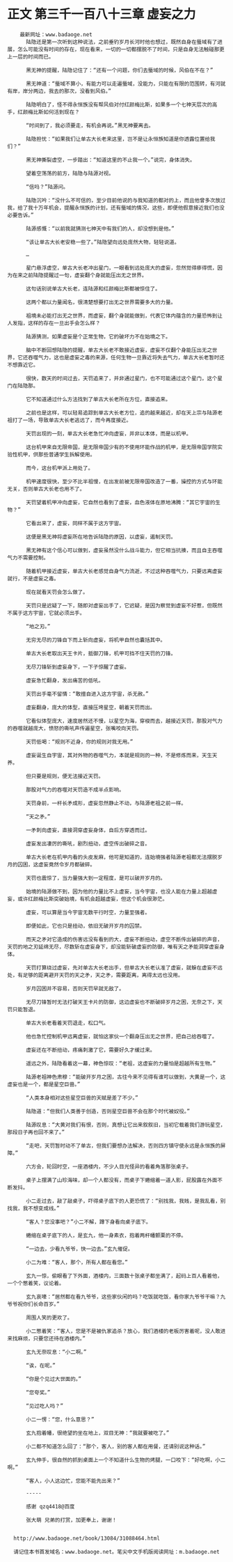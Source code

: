 # 正文 第三千一百八十三章 虚妄之力
        最新网址：www.badaoge.net
          陆隐还是第一次听到这种说法，之前垂钓岁月长河时他也想过，既然自身在蜃域有了进展，怎么可能没有时间的存在，现在看来，一切的一切都摆脱不了时间，只是自身无法触碰那更上一层的时间而已。
      
          黑无神的提醒，陆隐记住了：“还有一个问题，你们去蜃域的时候，风伯在不在？”
      
          黑无神道：“蜃域不算小，有能力可以走遍蜃域，没能力，只能在有限的范围转，有河就有岸，岸分两边，我去的那次，没看到风伯。”
      
          陆隐明白了，怪不得永恒族没有帮风伯对付红颜梅比斯，如果多一个七神天层次的高手，红颜梅比斯如何活到现在？
      
          “时间到了，我必须要走，有机会再说。”黑无神要离去。
      
          陆隐担忧：“如果我们让单古大长老来这里，岂不是让永恒族知道是你透露位置给我们？”
      
          黑无神撕裂虚空，一步踏出：“知道这里的不止我一个。”说完，身体消失。
      
          望着空荡荡的前方，陆隐与陆源对视。
      
          “信吗？”陆源问。
      
          陆隐沉吟：“没什么不可信的，至少目前他说的与我知道的都对的上，而且他曾多次放过我，给了我十万年机会，提醒永恒族的计划，还有蜃域的情况，这些，即便他假意接近我们也没必要告诉。”
      
          陆源感慨：“以前我就猜测七神天中有我们的人，却没想到是他。”
      
          “该让单古大长老安稳一些了。”陆隐望向远处庞然大物，轻轻说道。
      
          …
      
          星门悬浮虚空，单古大长老冲出星门，一眼看到远处庞大的虚妄，忽然觉得瘆得慌，因为在来之前陆隐提醒过一句，虚妄翻个身就能压出无之世界。
      
          这句话别说单古大长老，连陆源和红颜梅比斯都被惊住了。
      
          这两个都以力量闻名，很清楚想要打出无之世界需要多大的力量。
      
          祖境未必能打出无之世界，而虚妄，翻个身就能做到，代表它体内蕴含的力量恐怖到让人发指，这样的存在一旦出手会怎么样？
      
          陆源猜测，如果虚妄是个正常生物，它的破坏力不在始境之下。
      
          脑中不断回想陆隐的提醒，单古大长老不敢接近虚妄，虚妄不仅翻个身能压出无之世界，它还吞噬气力，这也是虚妄之毒的来源，任何生物一旦靠近将失去气力，单古大长老暂时还不想靠近它。
      
          很快，数天的时间过去，天罚追来了，并非通过星门，也不可能通过这个星门，这个星门在陆隐那。
      
          它不知道通过什么方法找到了单古大长老所在方位，直接追来。
      
          之前也是这样，可以轻易追踪到单古大长老方位，追的越来越近，却在天上宗与陆源老祖打了一场，导致单古大长老逃远了，而今再度接近。
      
          天罚出现的一刻，单古大长老急忙冲向虚妄，并非以本体，而是以机甲。
      
          这台机甲来自无限帝国，是无限帝国少有的不使用环能作战的机甲，是无限帝国学院实验性机甲，供那些普通学生拆解使用。
      
          而今，这台机甲派上用处了。
      
          机甲速度很快，至少不比半祖慢，在出发前被无限帝国改造了一番，操控的方式与环能无关，否则单古大长老也用不了。
      
          天罚望着机甲冲向虚妄，它自然也看到了虚妄，血色液体在原地沸腾：“其它宇宙的生物？”
      
          它看出来了，虚妄，同样不属于这方宇宙。
      
          这便是黑无神将虚妄所在地告诉陆隐的原因，以虚妄，遏制天罚。
      
          黑无神有这个信心可以做到，虚妄虽然没什么战斗能力，但它相当抗揍，而且自主吞噬气力不需要控制。
      
          随着机甲接近虚妄，单古大长老感觉自身气力流逝，不过这种吞噬气力，只要远离虚妄就行，不是虚妄之毒。
      
          现在就看天罚会怎么做了。
      
          天罚只是迟疑了一下，随即对虚妄出手了，它迟疑，是因为察觉到虚妄不好惹，但既然不属于这方宇宙，它就必须出手。
      
          “地之刃。”
      
          无穷无尽的刀锋自下而上斩向虚妄，将机甲自然也囊括其中。
      
          单古大长老取出天王卡片，抵御刀锋，机甲可挡不住天罚的刀锋。
      
          无尽刀锋斩到虚妄身下，一下子惊醒了虚妄。
      
          虚妄急忙翻身，发出痛苦的低吼。
      
          天罚出手毫不留情：“敢擅自进入这方宇宙，杀无赦。”
      
          虚妄翻身，庞大的体型，直接压垮星空，朝着天罚而出。
      
          它看似体型庞大，速度居然还不慢，以星空为海，穿梭而去，越接近天罚，那股对气力的吞噬就越庞大，愤怒的嘶吼声传遍星空，张嘴咬向天罚。
      
          天罚低喝：“规则不近身，你的规则对我无用。”
      
          虚妄诞生自宇宙，其对外物的吞噬气力，本就是规则的一种，不是修炼而来，天生天养。
      
          但只要是规则，便无法接近天罚。
      
          那股对气力的吞噬对天罚造不成半点影响。
      
          天罚身前，一杆长矛成形，虚妄忽然静止不动，与陆源老祖之前一样。
      
          “天之矛。”
      
          一矛刺向虚妄，直接洞穿虚妄身体，自后方穿透而过。
      
          虚妄发出凄厉的嘶吼，剧烈扭动，虚空传出破碎之音。
      
          单古大长老在机甲内看的头皮发麻，他可是知道的，连始境强者陆源老祖都无法摆脱岁月的囚困，这虚妄竟然令岁月都破碎。
      
          天罚也震惊了，当力量强大到一定程度，是可以破开岁月的。
      
          始境的陆源做不到，因为他的力量比不上虚妄，当今宇宙，也没人能在力量上超越虚妄，或许红颜梅比斯突破始境，有机会超越虚妄，但这个机会很渺茫。
      
          虚妄，可以算是当今宇宙无数平行时空，力量至强者。
      
          即便如此，它也只是扭动，依旧无破开岁月的囚禁。
      
          而天之矛对它造成的伤害远没有看到的大，虚妄不断扭动，虚空不断传出破碎的声音，天罚的地之刃延绵无尽，尽数斩在虚妄身下，却没能斩破虚妄的防御，唯有天之矛能洞穿虚妄身体。
      
          天罚打算绕过虚妄，先对单古大长老出手，但单古大长老认准了虚妄，就躲在虚妄不远处，有足够的距离避开天罚的天之矛，天之矛，需要距离，离得太远也没用。
      
          岁月囚困并不容易，否则天罚早就无敌了。
      
          无尽刀锋暂时无法打破天王卡片的防御，这边虚妄也不断破碎岁月之困，无奈之下，天罚只能暂退。
      
          单古大长老看着天罚退走，松口气。
      
          他也急忙控制机甲远离虚妄，就怕这家伙一个翻身压出无之世界，把自己给吞噬了。
      
          虚妄还在不断扭动，疼痛刺激了它，需要好久才缓过来。
      
          遥远之外，陆隐看着这一幕，神色惊叹：“老祖，这虚妄的力量怕是超越所有生物。”
      
          陆源老祖神色肃穆：“能破开岁月之困，古往今来不见得有谁可以做到，大黄是一个，这虚妄也是一个，都是星空巨兽。”
      
          “人类本身相对这些星空巨兽的天赋是差了不少。”
      
          陆隐道：“但我们人类善于创造，否则星空巨兽不会在那个时代被奴役。”
      
          陆源叹息：“大黄对我们有恨，否则，真想让它出来叙叙旧，当初它载着我们游玩星空，那段日子再也回不来了。”
      
          “走吧，天罚暂时动不了单古，但我们要想办法解决，否则四方镇守使永远是永恒族的屏障。”
      
          六方会，轮回时空，一座酒楼内，不少人目光怪异的看着角落那张桌子。
      
          桌子上摆满了山珍海味，却一个人都没有，而桌子下蜷缩着一道人影，屁股露在外面不断发抖。
      
          小二走过去，敲了敲桌子，吓得桌子底下的人更恐慌了：“别找我，我贱，是我乱看，别找我，我不想变成线。”
      
          “客人？您没事吧？”小二不解，蹲下身看向桌子底下。
      
          蜷缩在桌子底下的人，是玄九，他一身素衣，抱着两杆幡颤栗的不停。
      
          “一边去，少看九爷爷，快一边去。”玄九催促。
      
          小二为难：“客人，那个，所有人都在看您。”
      
          玄九一惊，偷眼看了下外面，酒楼内，三面数十张桌子都坐满了，起码上百人看着他，一个个憋着笑，议论着。
      
          玄九哀嚎：“居然都在看九爷爷，这些家伙闲的吗？吃饭就吃饭，看你家九爷爷干嘛？九爷爷祝你们长命百岁。”
      
          周围人笑的更欢了。
      
          小二憋着笑：“客人，您是不是被仇家追杀？放心，我们酒楼的老板厉害着呢，没人敢进来找麻烦，只要您还待在酒楼内。”
      
          玄九无奈叹息：“小二啊。”
      
          “诶，在呢。”
      
          “你是个见过大世面的。”
      
          “您夸奖。”
      
          “见过吃人吗？”
      
          小二一愣：“您，什么意思？”
      
          玄九抱着幡，很绝望的坐在地上，双目无神：“我就要被吃了。”
      
          小二都不知道怎么回了：“那个，客人，别的客人都在用餐，还请别说这种话。”
      
          玄九伸手，很自然的抓到桌面上一个不知道什么生物的烤腿，一口咬下：“好吃啊，小二啊。”
      
          “客人，小人这边忙，您能不能先出来？”
      
          -----
      
          感谢 qzq4418@百度
      
          张大萌 兄弟的打赏，加更奉上，谢谢！
      
      
      http://www.badaoge.net/book/13084/31088464.html
      
      请记住本书首发域名：www.badaoge.net。笔尖中文手机版阅读网址：m.badaoge.net